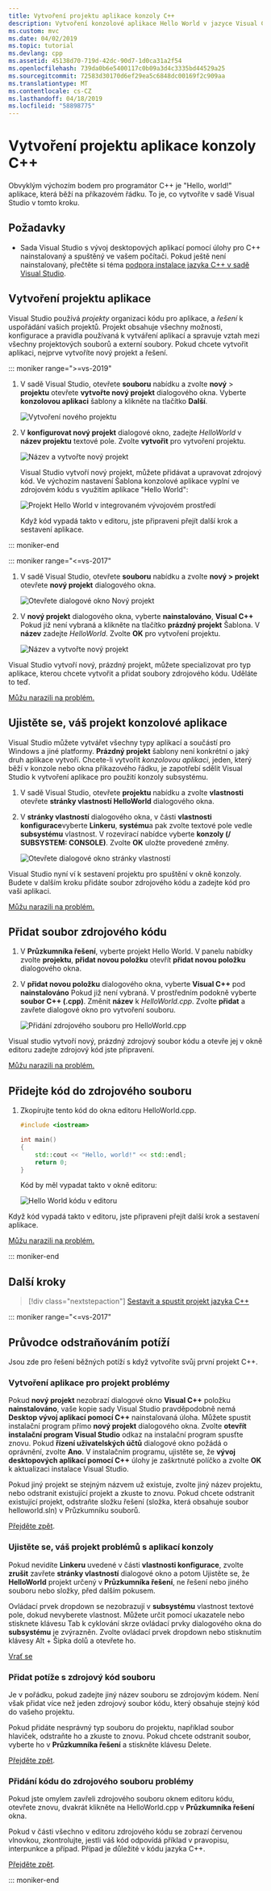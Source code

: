 ```yaml
---
title: Vytvoření projektu aplikace konzoly C++
description: Vytvoření konzolové aplikace Hello World v jazyce Visual C++
ms.custom: mvc
ms.date: 04/02/2019
ms.topic: tutorial
ms.devlang: cpp
ms.assetid: 45138d70-719d-42dc-90d7-1d0ca31a2f54
ms.openlocfilehash: 739da0b6e5400117c0b09a3d4c3335bd44529a25
ms.sourcegitcommit: 72583d30170d6ef29ea5c6848dc00169f2c909aa
ms.translationtype: MT
ms.contentlocale: cs-CZ
ms.lasthandoff: 04/18/2019
ms.locfileid: "58898775"
---
```

# <a name="create-a-c-console-app-project"></a>Vytvoření projektu aplikace konzoly C++

Obvyklým výchozím bodem pro programátor C++ je "Hello, world!" aplikace, která běží na příkazovém řádku. To je, co vytvoříte v sadě Visual Studio v tomto kroku.

## <a name="prerequisites"></a>Požadavky

- Sada Visual Studio s vývoj desktopových aplikací pomocí úlohy pro C++ nainstalovaný a spuštěný ve vašem počítači. Pokud ještě není nainstalovaný, přečtěte si téma [podpora instalace jazyka C++ v sadě Visual Studio](vscpp-step-0-installation.md).

## <a name="create-your-app-project"></a>Vytvoření projektu aplikace

Visual Studio používá *projekty* organizaci kódu pro aplikace, a *řešení* k uspořádání vašich projektů. Projekt obsahuje všechny možnosti, konfigurace a pravidla používaná k vytváření aplikací a spravuje vztah mezi všechny projektových souborů a externí soubory. Pokud chcete vytvořit aplikaci, nejprve vytvoříte nový projekt a řešení.

::: moniker range=">=vs-2019"

1. V sadě Visual Studio, otevřete **souboru** nabídku a zvolte **nový** > **projektu** otevřete **vytvořte nový projekt** dialogového okna. Vyberte **konzolovou aplikaci** šablony a klikněte na tlačítko **Další**.

   ![Vytvoření nového projektu](media/vs2019-choose-console-app.png "otevřete vytvořit dialogové okno nového projektu")

1. V **konfigurovat nový projekt** dialogové okno, zadejte *HelloWorld* v **název projektu** textové pole. Zvolte **vytvořit** pro vytvoření projektu.

   ![Název a vytvořte nový projekt](media/vs2019-configure-new-project-hello-world.png "název a vytvořte nový projekt")

   Visual Studio vytvoří nový projekt, můžete přidávat a upravovat zdrojový kód. Ve výchozím nastavení Šablona konzolové aplikace vyplní ve zdrojovém kódu s využitím aplikace "Hello World":

   ![Projekt Hello World v integrovaném vývojovém prostředí](media/vs2019-hello-world-code.png "projekt Hello World v integrovaném vývojovém prostředí")

   Když kód vypadá takto v editoru, jste připraveni přejít další krok a sestavení aplikace.

::: moniker-end

::: moniker range="<=vs-2017"

1. V sadě Visual Studio, otevřete **souboru** nabídku a zvolte **nový > projekt** otevřete **nový projekt** dialogového okna.

   ![Otevřete dialogové okno Nový projekt](media/vscpp-file-new-project.gif "otevřete dialogové okno Nový projekt")

1. V **nový projekt** dialogového okna, vyberte **nainstalováno**, **Visual C++** Pokud již není vybraná a klikněte na tlačítko **prázdný projekt** Šablona. V **název** zadejte *HelloWorld*. Zvolte **OK** pro vytvoření projektu.

   ![Název a vytvořte nový projekt](media/vscpp-concierge-project-name-callouts.png "název a vytvořte nový projekt")

Visual Studio vytvoří nový, prázdný projekt, můžete specializovat pro typ aplikace, kterou chcete vytvořit a přidat soubory zdrojového kódu. Uděláte to teď.

[Můžu narazili na problém.](#create-your-app-project-issues)

## <a name="make-your-project-a-console-app"></a>Ujistěte se, váš projekt konzolové aplikace

Visual Studio můžete vytvářet všechny typy aplikací a součástí pro Windows a jiné platformy. **Prázdný projekt** šablony není konkrétní o jaký druh aplikace vytvoří. Chcete-li vytvořit *konzolovou aplikaci*, jeden, který běží v konzole nebo okna příkazového řádku, je zapotřebí sdělit Visual Studio k vytvoření aplikace pro použití konzoly subsystému.

1. V sadě Visual Studio, otevřete **projektu** nabídku a zvolte **vlastnosti** otevřete **stránky vlastností HelloWorld** dialogového okna.

1. V **stránky vlastností** dialogového okna, v části **vlastnosti konfigurace**vyberte **Linkeru**, **systému**a pak zvolte textové pole vedle **subsystému** vlastnost. V rozevírací nabídce vyberte **konzoly (/ SUBSYSTEM: CONSOLE)**. Zvolte **OK** uložte provedené změny.

   ![Otevřete dialogové okno stránky vlastností](media/vscpp-properties-linker-subsystem.gif "otevřete dialogové okno stránky vlastností")

Visual Studio nyní ví k sestavení projektu pro spuštění v okně konzoly. Budete v dalším kroku přidáte soubor zdrojového kódu a zadejte kód pro vaši aplikaci.

[Můžu narazili na problém.](#make-your-project-a-console-app-issues)

## <a name="add-a-source-code-file"></a>Přidat soubor zdrojového kódu

1. V **Průzkumníka řešení**, vyberte projekt Hello World. V panelu nabídky zvolte **projektu**, **přidat novou položku** otevřít **přidat novou položku** dialogového okna.

1. V **přidat novou položku** dialogového okna, vyberte **Visual C++** pod **nainstalováno** Pokud již není vybraná. V prostředním podokně vyberte **soubor C++ (.cpp)**. Změnit **název** k *HelloWorld.cpp*. Zvolte **přidat** a zavřete dialogové okno pro vytvoření souboru.

   ![Přidání zdrojového souboru pro HelloWorld.cpp](media/vscpp-add-new-item.gif "Přidání zdrojového souboru pro HelloWorld.cpp")

Visual studio vytvoří nový, prázdný zdrojový soubor kódu a otevře jej v okně editoru zadejte zdrojový kód jste připravení.

[Můžu narazili na problém.](#add-a-source-code-file-issues)

## <a name="add-code-to-the-source-file"></a>Přidejte kód do zdrojového souboru

1. Zkopírujte tento kód do okna editoru HelloWorld.cpp.

   ```cpp
   #include <iostream>

   int main()
   {
       std::cout << "Hello, world!" << std::endl;
       return 0;
   }
   ```

   Kód by měl vypadat takto v okně editoru:

   ![Hello World kódu v editoru](media/vscpp-hello-world-editor.png "kódu Hello World v editoru")

Když kód vypadá takto v editoru, jste připraveni přejít další krok a sestavení aplikace.

[Můžu narazili na problém.](#add-a-source-code-file-issues)

::: moniker-end

## <a name="next-steps"></a>Další kroky

> [!div class="nextstepaction"]
> [Sestavit a spustit projekt jazyka C++](vscpp-step-2-build.md)

::: moniker range="<=vs-2017"

## <a name="troubleshooting-guide"></a>Průvodce odstraňováním potíží

Jsou zde pro řešení běžných potíží s když vytvoříte svůj první projekt C++.

### <a name="create-your-app-project-issues"></a>Vytvoření aplikace pro projekt problémy

Pokud **nový projekt** nezobrazí dialogové okno **Visual C++** položku **nainstalováno**, vaše kopie sady Visual Studio pravděpodobně nemá **Desktop vývoj aplikací pomocí C++** nainstalovaná úloha. Můžete spustit instalační program přímo **nový projekt** dialogového okna. Zvolte **otevřít instalační program Visual Studio** odkaz na instalační program spusťte znovu. Pokud **řízení uživatelských účtů** dialogové okno požádá o oprávnění, zvolte **Ano**. V instalačním programu, ujistěte se, že **vývoj desktopových aplikací pomocí C++** úlohy je zaškrtnuté políčko a zvolte **OK** k aktualizaci instalace Visual Studio.

Pokud jiný projekt se stejným názvem už existuje, zvolte jiný název projektu, nebo odstranit existující projekt a zkuste to znovu. Pokud chcete odstranit existující projekt, odstraňte složku řešení (složka, která obsahuje soubor helloworld.sln) v Průzkumníku souborů.

[Přejděte zpět](#create-your-app-project).

### <a name="make-your-project-a-console-app-issues"></a>Ujistěte se, váš projekt problémů s aplikací konzoly

Pokud nevidíte **Linkeru** uvedené v části **vlastnosti konfigurace**, zvolte **zrušit** zavřete **stránky vlastností** dialogové okno a potom Ujistěte se, že **HelloWorld** projekt určený v **Průzkumníka řešení**, ne řešení nebo jiného souboru nebo složky, před dalším pokusem.

Ovládací prvek dropdown se nezobrazují v **subsystému** vlastnost textové pole, dokud nevyberete vlastnost. Můžete určit pomocí ukazatele nebo stisknete klávesu Tab k cyklování skrze ovládací prvky dialogového okna do **subsystému** je zvýrazněn. Zvolte ovládací prvek dropdown nebo stisknutím klávesy Alt + Šipka dolů a otevřete ho.

[Vrať se](#make-your-project-a-console-app)

### <a name="add-a-source-code-file-issues"></a>Přidat potíže s zdrojový kód souboru

Je v pořádku, pokud zadejte jiný název souboru se zdrojovým kódem. Není však přidat více než jeden zdrojový soubor kódu, který obsahuje stejný kód do vašeho projektu.

Pokud přidáte nesprávný typ souboru do projektu, například soubor hlaviček, odstraňte ho a zkuste to znovu. Pokud chcete odstranit soubor, vyberte ho v **Průzkumníka řešení** a stiskněte klávesu Delete.

[Přejděte zpět](#add-a-source-code-file).

### <a name="add-code-to-the-source-file-issues"></a>Přidání kódu do zdrojového souboru problémy

Pokud jste omylem zavřeli zdrojového souboru oknem editoru kódu, otevřete znovu, dvakrát klikněte na HelloWorld.cpp v **Průzkumníka řešení** okna.

Pokud v části všechno v editoru zdrojového kódu se zobrazí červenou vlnovkou, zkontrolujte, jestli váš kód odpovídá příklad v pravopisu, interpunkce a případ. Případ je důležité v kódu jazyka C++.

[Přejděte zpět](#add-code-to-the-source-file).

::: moniker-end

<iframe src="" height="0" width="0" frameborder="0" name="frameTarget" />
